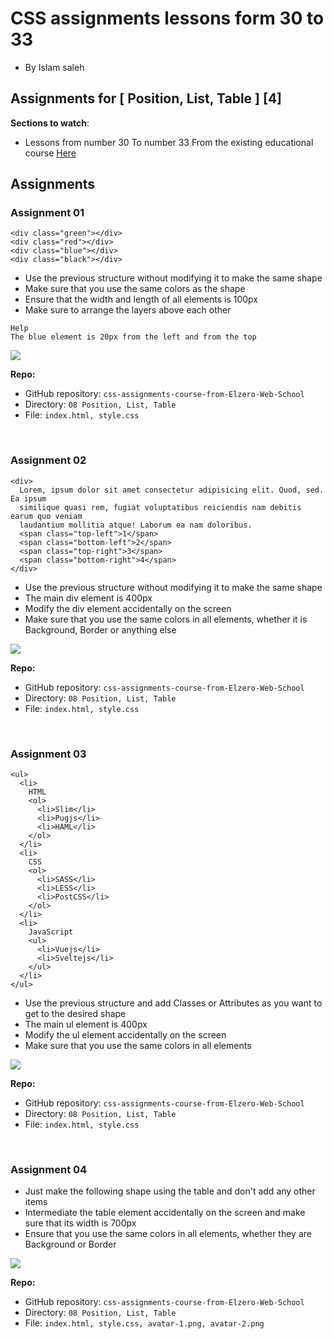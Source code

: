 # CSS assignments lessons form 30 to 33

- By Islam saleh

## Assignments for [ Position, List, Table ] [4]

**Sections to watch**:

- Lessons from number 30 To number 33 From the existing educational course [Here](https://www.youtube.com/playlist?list=PLDoPjvoNmBAzjsz06gkzlSrlev53MGIKe)

## Assignments

### Assignment 01

```
<div class="green"></div>
<div class="red"></div>
<div class="blue"></div>
<div class="black"></div>
```

- Use the previous structure without modifying it to make the same shape
- Make sure that you use the same colors as the shape
- Ensure that the width and length of all elements is 100px
- Make sure to arrange the layers above each other

```
Help
The blue element is 20px from the left and from the top
```

![](https://elzero.org/wp-content/uploads/2021/02/css-assignments-lessons-30-33-1.png)

**Repo:**

- GitHub repository: `css-assignments-course-from-Elzero-Web-School`
- Directory: `08 Position, List, Table`
- File: `index.html, style.css`

<br />

### Assignment 02

```
<div>
  Lorem, ipsum dolor sit amet consectetur adipisicing elit. Quod, sed. Ea ipsum
  similique quasi rem, fugiat voluptatibus reiciendis nam debitis earum quo veniam
  laudantium mollitia atque! Laborum ea nam doloribus.
  <span class="top-left">1</span>
  <span class="bottom-left">2</span>
  <span class="top-right">3</span>
  <span class="bottom-right">4</span>
</div>
```

- Use the previous structure without modifying it to make the same shape
- The main div element is 400px
- Modify the div element accidentally on the screen
- Make sure that you use the same colors in all elements, whether it is Background, Border or anything else

![](https://elzero.org/wp-content/uploads/2021/02/css-assignments-lessons-30-33-2.png)

**Repo:**

- GitHub repository: `css-assignments-course-from-Elzero-Web-School`
- Directory: `08 Position, List, Table`
- File: `index.html, style.css`

<br />

### Assignment 03

```
<ul>
  <li>
    HTML
    <ol>
      <li>Slim</li>
      <li>Pugjs</li>
      <li>HAML</li>
    </ol>
  </li>
  <li>
    CSS
    <ol>
      <li>SASS</li>
      <li>LESS</li>
      <li>PostCSS</li>
    </ol>
  </li>
  <li>
    JavaScript
    <ul>
      <li>Vuejs</li>
      <li>Sveltejs</li>
    </ul>
  </li>
</ul>
```

- Use the previous structure and add Classes or Attributes as you want to get to the desired shape
- The main ul element is 400px
- Modify the ul element accidentally on the screen
- Make sure that you use the same colors in all elements

![](https://elzero.org/wp-content/uploads/2021/02/css-assignments-lessons-30-33-3.png)

**Repo:**

- GitHub repository: `css-assignments-course-from-Elzero-Web-School`
- Directory: `08 Position, List, Table`
- File: `index.html, style.css`

<br />

### Assignment 04

- Just make the following shape using the table and don't add any other items
- Intermediate the table element accidentally on the screen and make sure that its width is 700px
- Ensure that you use the same colors in all elements, whether they are Background or Border

![](https://elzero.org/wp-content/uploads/2021/02/css-assignments-lessons-30-33-4.png)

**Repo:**

- GitHub repository: `css-assignments-course-from-Elzero-Web-School`
- Directory: `08 Position, List, Table`
- File: `index.html, style.css, avatar-1.png, avatar-2.png`
